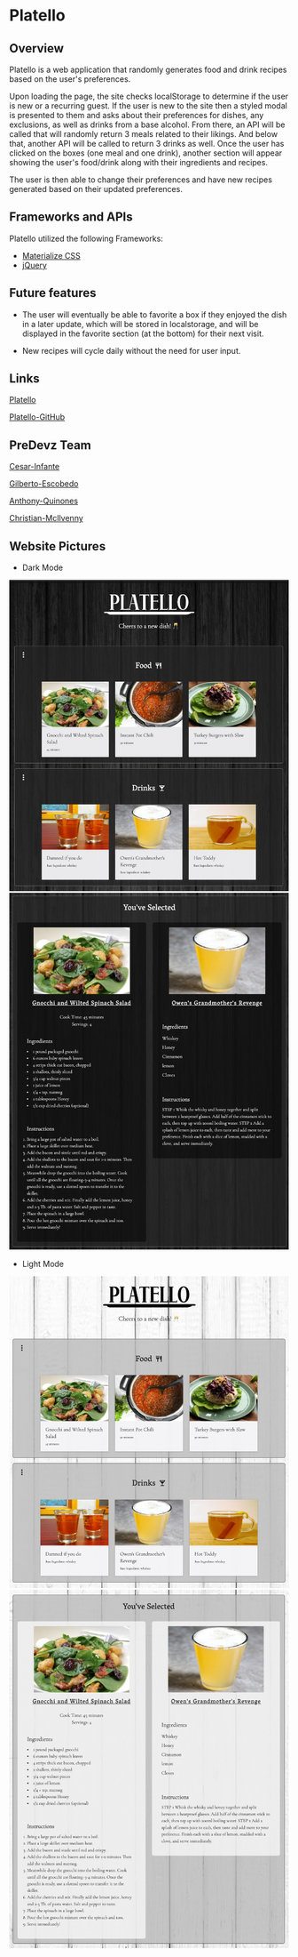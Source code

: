 # Platello

## Overview
Platello is a web application that randomly generates food and drink recipes based on the user's preferences. 

Upon loading the page, the site checks localStorage to determine if the user is new or a recurring guest. If the user is new to the site then a styled modal is presented to them and asks about their preferences for dishes, any exclusions, as well as drinks from a base alcohol. From there, an API will be called that will randomly return 3 meals related to their likings. And below that, another API will be called to return 3 drinks as well. Once the user has clicked on the boxes (one meal and one drink), another section will appear showing the user's food/drink along with their ingredients and recipes. 

The user is then able to change their preferences and have new recipes generated based on their updated preferences.

## Frameworks and APIs
Platello utilized the following Frameworks:
- [Materialize CSS](https://materializecss.com/)
- [jQuery](https://jquery.com/)

## Future features
- The user will eventually be able to favorite a box if they enjoyed the dish in a later update, which will be stored in localstorage, and will be displayed in the favorite section (at the bottom) for their next visit.

- New recipes will cycle daily without the need for user input.

## Links
[Platello]

[Platello-GitHub]

[Platello-GitHub]: https://github.com/PreDevz/Platello

[Platello]: https://predevz.github.io/Platello/
## PreDevz Team
[Cesar-Infante]

[Gilberto-Escobedo]

[Anthony-Quinones]

[Christian-McIlvenny]

[Christian-McIlvenny]: https://github.com/TDGNate  

[Anthony-Quinones]: https://github.com/TonyQ032

[Gilberto-Escobedo]: https://github.com/n7-gil

[Cesar-Infante]: https://github.com/Cesar-Infante
## Website Pictures

- Dark Mode

<img src="./assets/images/demo/darkmode1.png" alt="Platello website in dark mode">
<img src="./assets/images/demo/darkmode2.png" alt="Platello website in dark mode">

- Light Mode

<img src="./assets/images/demo/lightmode1.png" alt="Platello website in light mode">
<img src="./assets/images/demo/lightmode2.png" alt="Platello website in light mode">